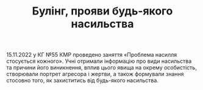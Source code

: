 ﻿---
title: Булінг, прояви будь-якого насильства
---

15.11.2022 у КГ №55 КМР проведено заняття «Проблема насилля стосується кожного». Учні отримали інформацію про види насильства та причини його виникнення, вплив цього явища на окрему особистість, створювали портрет агресора і жертви, а також формували знання стосовно того, як захиститись від будь-якого насильства.

<slideshow />
